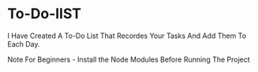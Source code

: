 # To-Do-lIST
I Have Created A To-Do List That Recordes Your Tasks And Add Them To Each Day.

Note For Beginners - Install the Node Modules Before Running The Project
